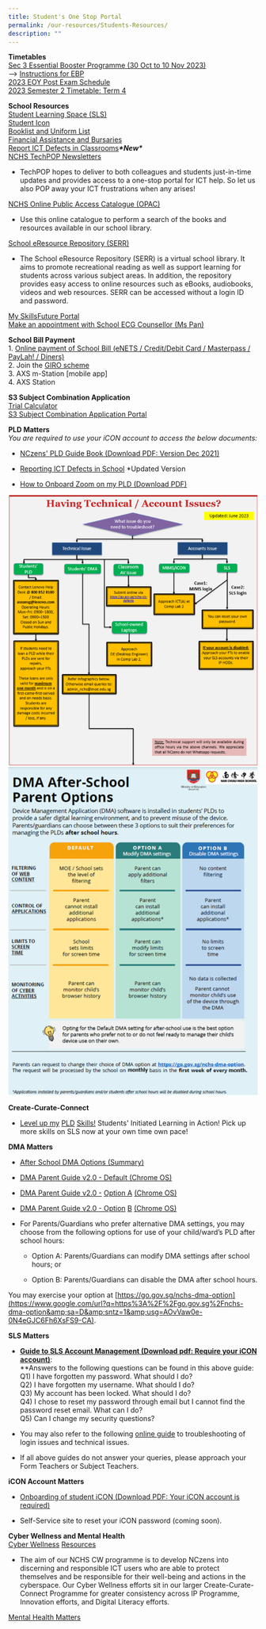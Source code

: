 ```yaml
---
title: Student's One Stop Portal
permalink: /our-resources/Students-Resources/
description: ""
---
```

**Timetables**<br>
[Sec 3 Essential Booster Programme (30 Oct to 10 Nov 2023)](https://drive.google.com/file/d/1sZkinZdlFPuGFu8OeSTfzl4wOnmcTdST/view?usp=sharing)<br>
--&gt; [Instructions for EBP](https://docs.google.com/document/d/1fxc8pgwbVCdvy4ivGSd5jBXLIx30_5YD7qsHlACPRoI/edit?usp=sharing)<br>
[2023 EOY Post Exam Schedule](https://drive.google.com/drive/folders/1DCeWlL2_b7dPhYD_crQAXmeKqmPiXXV2?usp=sharing)<br>
[2023 Semester 2 Timetable: Term 4](https://drive.google.com/drive/folders/1eCYH7R1wyJ9zqD6_wBRq7gUstn1xDyBn?usp=drive_link)<br>

**School Resources**<br>
[Student Learning Space (SLS)](https://learning.moe.edu.sg/)  
[Student Icon](https://workspace.google.com/dashboard)  
[Booklist and Uniform List](https://drive.google.com/drive/folders/0B0NLoi7jhnNmc2RKRTF2bjVLTHM?usp=sharing)<br>
[Financial Assistance and Bursaries](https://www.nanchiauhigh.moe.edu.sg/Financial-Assistance-and-Bursaries/)<br>
[Report ICT Defects in Classrooms](https://go.gov.sg/nchs-ict-defects)_**\*New\***_<br>
[NCHS TechPOP Newsletters](https://www.google.com/url?q=https%3A%2F%2Fsites.google.com%2Fmoe.edu.sg%2Fnchs-create-curate-connect%2Ftechpop&amp;sa=D&amp;sntz=1&amp;usg=AOvVaw2Obot5AyPr9eJW12G_XD7s)

*   TechPOP hopes to deliver to both colleagues and students just-in-time updates and provides access to a one-stop portal for ICT help. So let us also POP away your ICT frustrations when any arises!
    
[NCHS Online Public Access Catalogue (OPAC)](https://www.google.com/url?q=https%3A%2F%2Fschoolibrary.moe.edu.sg%2Fnanchiauhigh%2Fcgi-bin%2Fspydus.exe%2FMSGTRN%2FWPAC%2FHOME&amp;sa=D&amp;sntz=1&amp;usg=AOvVaw0rI74OclwQ5RVSxfT5t-xL)
*   Use this online catalogue to perform a search of the books and resources available in our school library.
    
[School eResource Repository (SERR)](https://www.google.com/url?q=https%3A%2F%2Fschoolibrary.moe.edu.sg%2Feresourcessec%2Fcgi-bin%2Fspydus.exe%2FMSGTRN%2FWPAC%2FHOME&amp;sa=D&amp;sntz=1&amp;usg=AOvVaw0ymmJ06Cj8ZjuhPM4cilk1)

*   The School eResource Repository (SERR) is a virtual school library. It aims to promote recreational reading as well as support learning for students across various subject areas. In addition, the repository provides easy access to online resources such as eBooks, audiobooks, videos and web resources. SERR can be accessed without a login ID and password.

[My SkillsFuture Portal](https://www.google.com/url?q=https%3A%2F%2Fwww.myskillsfuture.gov.sg%2Fcontent%2Fstudent%2Fen%2Fsecondary.html&amp;sa=D&amp;sntz=1&amp;usg=AOvVaw0WuL8c2C26ICwnoaEUyV39)<br>
[Make an appointment with School ECG Counsellor (Ms Pan)](https://go.gov.sg/nchs-ecg)


**School Bill Payment**<br>
1\.  [Online payment of&nbsp;School Bill (eNETS / Credit/Debit Card / Masterpass / PayLah! / Diners)](https://e-station.axs.com.sg/AXSOnline/external_apps/landing_page.php?bn=4ac28577e0795b27e2e52d9da0d1cc6444b109cee884cd66f9662a6e4e31d7c86e6d6da7d5662e1eadbcb2b3f811582e)&nbsp;[](https://e-station.axs.com.sg/AXSOnline/external_apps/landing_page.php?bn=4ac28577e0795b27e2e52d9da0d1cc6444b109cee884cd66f9662a6e4e31d7c86e6d6da7d5662e1eadbcb2b3f811582e)<br>
2\.  Join the&nbsp;[GIRO scheme](https://www.moe.gov.sg/financial-matters/fees/egiro)<br>
3.  AXS m-Station \[mobile app\]&nbsp;<br>
4.  AXS Station&nbsp;

**S3 Subject Combination Application**<br>
[Trial Calculator](https://forms.gle/iq6xRKgMoz9CcDdA6)<br>[S3 Subject Combination Application Portal](https://docs.google.com/forms/d/e/1FAIpQLSeTztqkRj1MDJTq8qR3FWsI-GqwmVGF0qJmoewLX3DN_kdcaA/viewform?usp=sf_link)

**PLD Matters**<br>
_You are required to use your iCON account to access the below documents:_

*   [NCzens' PLD Guide Book (Download PDF: Version Dec 2021)](https://drive.google.com/file/d/1YELFKrzrrPC1bt8JfQIJkqO7_6inBSwN/view?usp=sharing)
    
*   [Reporting ICT Defects in School](https://go.gov.sg/nchs-ict-defects)  *Updated Version
    
*   [How to Onboard Zoom on my PLD (Download PDF)](https://drive.google.com/file/d/1ugGQhIL1A87jyjjLyD-Ta83h1hX7lfp6/view?usp=sharing)

![](/images/technical%20and%20account%20issues%20chart%20june2023.png)
![](/images/technical%20and%20account%20issues%20chart2%20june2023.png)

**Create-Curate-Connect**<br> 
*   [Level up my](https://www.google.com/url?q=https%3A%2F%2Fsites.google.com%2Fmoe.edu.sg%2Fnchs-create-curate-connect%2Fpld-matters%2Flevel-up-my-pld-skills&amp;sa=D&amp;sntz=1&amp;usg=AOvVaw3zPGp58OLs1YHmQmbjJQh_) [PLD](https://www.google.com/url?q=https%3A%2F%2Fsites.google.com%2Fmoe.edu.sg%2Fnchs-create-curate-connect%2Fpld-matters%2Flevel-up-my-pld-skills&amp;sa=D&amp;sntz=1&amp;usg=AOvVaw3zPGp58OLs1YHmQmbjJQh_) [Skills!](https://www.google.com/url?q=https%3A%2F%2Fsites.google.com%2Fmoe.edu.sg%2Fnchs-create-curate-connect%2Fpld-matters%2Flevel-up-my-pld-skills&amp;sa=D&amp;sntz=1&amp;usg=AOvVaw3zPGp58OLs1YHmQmbjJQh_)
 Students' Initiated Learning in Action! Pick up more skills on SLS now at your own time own pace!  

**DMA Matters**
*   [After School DMA Options (Summary)](https://drive.google.com/file/d/1O_R98OvJ5Rq-gDMcdZK85MKu0P20-YID/view?usp=sharing)
    
*   [DMA Parent Guide v2.0 - Default (Chrome OS)](https://drive.google.com/file/d/1w3Vl9YYEY-50FGxezfJ2Yn6PrqiOtAXT/view?usp=sharing)
    
*   [DMA Parent Guide v2.0 -](https://drive.google.com/file/d/1ZMX8rCqq9AsictrM12Zt0rbmG5zjn67c/view?usp=sharing) [Option A](https://drive.google.com/file/d/1ZMX8rCqq9AsictrM12Zt0rbmG5zjn67c/view?usp=sharing) [(Chrome OS)](https://drive.google.com/file/d/1ZMX8rCqq9AsictrM12Zt0rbmG5zjn67c/view?usp=sharing)
    
*   [DMA Parent Guide v2.0 - Option](https://drive.google.com/file/d/19Qsa0cDNdc41o4wlfFjDtUT_KxjDE9T0/view?usp=sharing) [B](https://drive.google.com/file/d/19Qsa0cDNdc41o4wlfFjDtUT_KxjDE9T0/view?usp=sharing) [(Chrome OS)](https://drive.google.com/file/d/19Qsa0cDNdc41o4wlfFjDtUT_KxjDE9T0/view?usp=sharing)
    

*   For Parents/Guardians who prefer alternative DMA settings, you may choose from the following options for use of your child/ward’s PLD after school hours:
    
    *   Option A: Parents/Guardians can modify DMA settings after school hours; or
        
    *   Option B: Parents/Guardians can disable the DMA after school hours.
        

You may exercise your option at [https://go.gov.sg/nchs-dma-option](https://www.google.com/url?q=https%3A%2F%2Fgo.gov.sg%2Fnchs-dma-option&amp;sa=D&amp;sntz=1&amp;usg=AOvVaw0e-0N4eGJC6Fh6XsFS9-CA).

**SLS Matters**
*   [**Guide to SLS Account Management (Download pdf: Require your iCON account)**](https://drive.google.com/file/d/1mm9NwRYwP_kHWWugcJe8nA8ilfWwdv7E/view?usp=sharing):  
    **Answers to the following questions can be found in this above guide:  
    Q1) I have forgotten my password. What should I do?  
    Q2) I have forgotten my username. What should I do?  
    Q3) My account has been locked. What should I do?  
    Q4) I chose to reset my password through email but I cannot find the password reset email. What can I do?  
    Q5) Can I change my security questions?  
    
*   You may also refer to the following [online guide](https://www.google.com/url?q=https%3A%2F%2Fdocs.learning.moe.edu.sg%2Fsls-user-guide%2Fvle%2Flogintroubleshooting%2Findex.html&amp;sa=D&amp;sntz=1&amp;usg=AOvVaw2p1EwoqVmOxqr50UrQHCeI) to troubleshooting of login issues and technical issues.
    
*   If all above guides do not answer your queries, please approach your Form Teachers or Subject Teachers.

**iCON Account Matters**

*   [Onboarding of student iCON (Download PDF: Your iCON account is required)](https://drive.google.com/file/d/1aMilU9ae-KJ-CZ8nsToHyPi2wBGBgA61/view?usp=sharing)
    
*   Self-Service site to reset your iCON password (coming soon).

**Cyber Wellness and Mental Health**<br>
[Cyber Wellness](https://www.google.com/url?q=https%3A%2F%2Fsites.google.com%2Fmoe.edu.sg%2Fnchs-create-curate-connect%2Fcyber-wellness&amp;sa=D&amp;sntz=1&amp;usg=AOvVaw2g7BnwmK2_mxKZ7V7XUfij) [Resources](https://www.google.com/url?q=https%3A%2F%2Fsites.google.com%2Fmoe.edu.sg%2Fnchs-create-curate-connect%2Fcyber-wellness&amp;sa=D&amp;sntz=1&amp;usg=AOvVaw2g7BnwmK2_mxKZ7V7XUfij)

*   The aim of our NCHS CW programme is to develop NCzens into discerning and responsible ICT users who are able to protect themselves and be responsible for their well-being and actions in the cyberspace. Our Cyber Wellness efforts sit in our larger Create-Curate-Connect Programme for greater consistency across IP Programme, Innovation efforts, and Digital Literacy efforts.
    
    
[Mental Health Matters](https://www.google.com/url?q=https%3A%2F%2Fsites.google.com%2Fmoe.edu.sg%2Fnchs-parents%2Fuseful-websites-and-helplines&amp;sa=D&amp;sntz=1&amp;usg=AOvVaw0fU8x2VefCNtp9lyKjQJ3V)